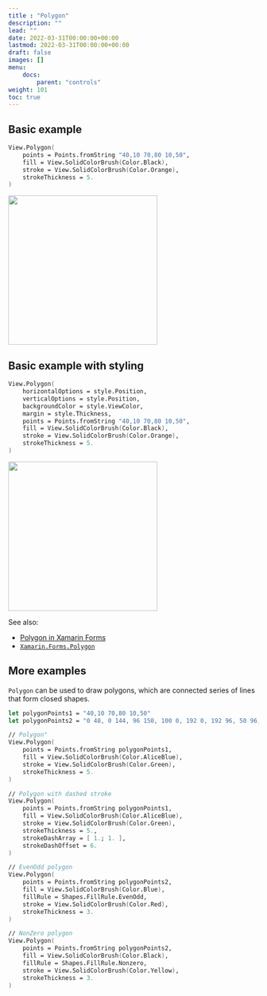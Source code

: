 ```yaml
---
title : "Polygon"
description: ""
lead: ""
date: 2022-03-31T00:00:00+00:00
lastmod: 2022-03-31T00:00:00+00:00
draft: false
images: []
menu:
    docs:
        parent: "controls"
weight: 101
toc: true
---
```


## Basic example

```fs
View.Polygon(
    points = Points.fromString "40,10 70,80 10,50",
    fill = View.SolidColorBrush(Color.Black),
    stroke = View.SolidColorBrush(Color.Orange),
    strokeThickness = 5.
)
```

<img src="images/view/Polygon-adr-basic.png" width="300">

## Basic example with styling

```fs
View.Polygon(
    horizontalOptions = style.Position,
    verticalOptions = style.Position,
    backgroundColor = style.ViewColor,
    margin = style.Thickness,
    points = Points.fromString "40,10 70,80 10,50",
    fill = View.SolidColorBrush(Color.Black),
    stroke = View.SolidColorBrush(Color.Orange),
    strokeThickness = 5.
)
```

<img src="images/view/Polygon-adr-styled.png" width="300">

See also:

* [Polygon in Xamarin Forms](https://docs.microsoft.com/en-us/xamarin/xamarin-forms/user-interface/shapes/polygon)
* [`Xamarin.Forms.Polygon`](https://docs.microsoft.com/en-us/dotnet/api/Xamarin.Forms.Polygon)

## More examples

`Polygon` can be used to draw polygons, which are connected series of lines that form closed shapes.

```fs
let polygonPoints1 = "40,10 70,80 10,50"
let polygonPoints2 = "0 48, 0 144, 96 150, 100 0, 192 0, 192 96, 50 96, 48 192, 150 200 144 48"

// Polygon"
View.Polygon(
    points = Points.fromString polygonPoints1,
    fill = View.SolidColorBrush(Color.AliceBlue),
    stroke = View.SolidColorBrush(Color.Green),
    strokeThickness = 5.
)

// Polygon with dashed stroke
View.Polygon(
    points = Points.fromString polygonPoints1,
    fill = View.SolidColorBrush(Color.AliceBlue),
    stroke = View.SolidColorBrush(Color.Green),
    strokeThickness = 5.,
    strokeDashArray = [ 1.; 1. ],
    strokeDashOffset = 6.
)

// EvenOdd polygon
View.Polygon(
    points = Points.fromString polygonPoints2,
    fill = View.SolidColorBrush(Color.Blue),
    fillRule = Shapes.FillRule.EvenOdd,
    stroke = View.SolidColorBrush(Color.Red),
    strokeThickness = 3.
)

// NonZero polygon
View.Polygon(
    points = Points.fromString polygonPoints2,
    fill = View.SolidColorBrush(Color.Black),
    fillRule = Shapes.FillRule.Nonzero,
    stroke = View.SolidColorBrush(Color.Yellow),
    strokeThickness = 3.
)
```
